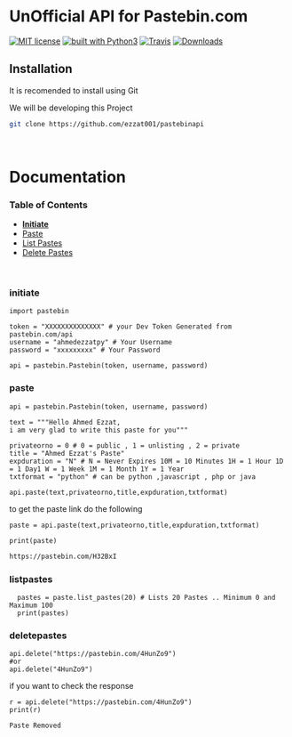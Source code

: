 # UnOfficial API for Pastebin.com
[![MIT license](https://img.shields.io/apm/l/vim-mode)](https://github.com/ezzat001/pastebinapi/blob/master/LICENSE)
[![built with Python3](https://img.shields.io/pypi/pyversions/requests)](https://www.python.org/)
[![Travis](https://img.shields.io/travis/rust-lang/rust.svg)](https://github.com/ezzat001/pastebinapi)
[![Downloads](https://img.shields.io/pypi/dm/pastebin)]()

## **Installation**
It is recomended to install using Git

We will be developing this Project

```bash
git clone https://github.com/ezzat001/pastebinapi
```

<br />

# Documentation

### Table of Contents

- **[Initiate](#initiate)**
- [Paste](#paste)
- [List Pastes](#listpastes)
- [Delete Pastes](#deletepastes)


<br />


### initiate

```python3
import pastebin

token = "XXXXXXXXXXXXXX" # your Dev Token Generated from pastebin.com/api
username = "ahmedezzatpy" # Your Username
password = "xxxxxxxxx" # Your Password

api = pastebin.Pastebin(token, username, password)
```

### paste

```python3
api = pastebin.Pastebin(token, username, password)

text = """Hello Ahmed Ezzat,
i am very glad to write this paste for you"""

privateorno = 0 # 0 = public , 1 = unlisting , 2 = private 
title = "Ahmed Ezzat's Paste"
expduration = "N" # N = Never Expires 10M = 10 Minutes 1H = 1 Hour 1D = 1 Day1 W = 1 Week 1M = 1 Month 1Y = 1 Year 
txtformat = "python" # can be python ,javascript , php or java

api.paste(text,privateorno,title,expduration,txtformat)
```
to get the paste link do the following

```python3 
paste = api.paste(text,privateorno,title,expduration,txtformat)

print(paste) 
```
```bash
https://pastebin.com/H32BxI
```
### listpastes
```python3
  pastes = paste.list_pastes(20) # Lists 20 Pastes .. Minimum 0 and Maximum 100 
  print(pastes)
```


### deletepastes
```python3
api.delete("https://pastebin.com/4HunZo9")
#or
api.delete("4HunZo9")
```
if you want to check the response 

```python3
r = api.delete("https://pastebin.com/4HunZo9")
print(r)
```

```bash
Paste Removed
```
